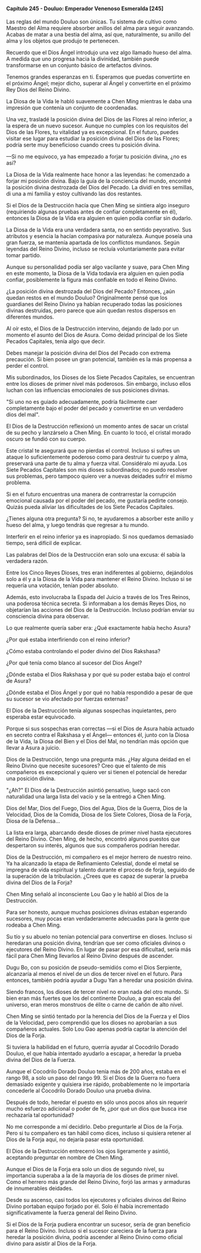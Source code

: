 
#### Capítulo 245 - Douluo: Emperador Venenoso Esmeralda [245]

Las reglas del mundo Douluo son únicas. Tu sistema de cultivo como Maestro del Alma requiere absorber anillos del alma para seguir avanzando. Acabas de matar a una bestia del alma, así que, naturalmente, su anillo del alma y los objetos que produjo te pertenecen.

Recuerdo que el Dios Ángel introdujo una vez algo llamado hueso del alma. A medida que uno progresa hacia la divinidad, también puede transformarse en un conjunto básico de artefactos divinos.

Tenemos grandes esperanzas en ti. Esperamos que puedas convertirte en el próximo Ángel; mejor dicho, superar al Ángel y convertirte en el próximo Rey Dios del Reino Divino.

La Diosa de la Vida le habló suavemente a Chen Ming mientras le daba una impresión que contenía un conjunto de coordenadas.

Una vez, trasladé la posición divina del Dios de las Flores al reino inferior, a la espera de un nuevo sucesor. Aunque no cumples con los requisitos del Dios de las Flores, tu vitalidad ya es excepcional. En el futuro, puedes visitar ese lugar para estudiar la posición divina del Dios de las Flores; podría serte muy beneficioso cuando crees tu posición divina.

—Si no me equivoco, ya has empezado a forjar tu posición divina, ¿no es así?

La Diosa de la Vida realmente hace honor a las leyendas: he comenzado a forjar mi posición divina. Bajo la guía de la conciencia del mundo, encontré la posición divina destrozada del Dios del Pecado. La dividí en tres semillas, di una a mi familia y estoy cultivando las dos restantes.

Si el Dios de la Destrucción hacía que Chen Ming se sintiera algo inseguro (requiriendo algunas pruebas antes de confiar completamente en él), entonces la Diosa de la Vida era alguien en quien podía confiar sin dudarlo.

La Diosa de la Vida era una verdadera santa, no en sentido peyorativo. Sus atributos y esencia la hacían compasiva por naturaleza. Aunque poseía una gran fuerza, se mantenía apartada de los conflictos mundanos. Según leyendas del Reino Divino, incluso se recluía voluntariamente para evitar tomar partido.

Aunque su personalidad podía ser algo vacilante y suave, para Chen Ming en este momento, la Diosa de la Vida todavía era alguien en quien podía confiar, posiblemente la figura más confiable en todo el Reino Divino.

¿La posición divina destrozada del Dios del Pecado? Entonces, ¿aún quedan restos en el mundo Douluo? Originalmente pensé que los guardianes del Reino Divino ya habían recuperado todas las posiciones divinas destruidas, pero parece que aún quedan restos dispersos en diferentes mundos.

Al oír esto, el Dios de la Destrucción intervino, dejando de lado por un momento el asunto del Dios de Asura. Como deidad principal de los Siete Pecados Capitales, tenía algo que decir.

Debes manejar la posición divina del Dios del Pecado con extrema precaución. Si bien posee un gran potencial, también es la más propensa a perder el control.

Mis subordinados, los Dioses de los Siete Pecados Capitales, se encuentran entre los dioses de primer nivel más poderosos. Sin embargo, incluso ellos luchan con las influencias emocionales de sus posiciones divinas.

"Si uno no es guiado adecuadamente, podría fácilmente caer completamente bajo el poder del pecado y convertirse en un verdadero dios del mal".

El Dios de la Destrucción reflexionó un momento antes de sacar un cristal de su pecho y lanzárselo a Chen Ming. En cuanto lo tocó, el cristal morado oscuro se fundió con su cuerpo.

Este cristal te asegurará que no pierdas el control. Incluso si sufres un ataque lo suficientemente poderoso como para destruir tu cuerpo y alma, preservará una parte de tu alma y fuerza vital. Considéralo mi ayuda. Los Siete Pecados Capitales son mis dioses subordinados; no puedo resolver sus problemas, pero tampoco quiero ver a nuevas deidades sufrir el mismo problema.

Si en el futuro encuentras una manera de contrarrestar la corrupción emocional causada por el poder del pecado, me gustaría pedirte consejo. Quizás pueda aliviar las dificultades de los Siete Pecados Capitales.

¿Tienes alguna otra pregunta? Si no, te ayudaremos a absorber este anillo y hueso del alma, y luego tendrás que regresar a tu mundo.

Interferir en el reino inferior ya es inapropiado. Si nos quedamos demasiado tiempo, será difícil de explicar.

Las palabras del Dios de la Destrucción eran solo una excusa: él sabía la verdadera razón.

Entre los Cinco Reyes Dioses, tres eran indiferentes al gobierno, dejándolos solo a él y a la Diosa de la Vida para mantener el Reino Divino. Incluso si se requería una votación, tenían poder absoluto.

Además, esto involucraba la Espada del Juicio a través de los Tres Reinos, una poderosa técnica secreta. Si informaban a los demás Reyes Dios, no objetarían las acciones del Dios de la Destrucción. Incluso podrían enviar su consciencia divina para observar.

Lo que realmente quería saber era: ¿Qué exactamente había hecho Asura?

¿Por qué estaba interfiriendo con el reino inferior?

¿Cómo estaba controlando el poder divino del Dios Rakshasa?

¿Por qué tenía como blanco al sucesor del Dios Ángel?

¿Dónde estaba el Dios Rakshasa y por qué su poder estaba bajo el control de Asura?

¿Dónde estaba el Dios Ángel y por qué no había respondido a pesar de que su sucesor se vio afectado por fuerzas externas?

El Dios de la Destrucción tenía algunas sospechas inquietantes, pero esperaba estar equivocado.

Porque si sus sospechas eran correctas —si el Dios de Asura había actuado en secreto contra el Rakshasa y el Ángel— entonces él, junto con la Diosa de la Vida, la Diosa del Bien y el Dios del Mal, no tendrían más opción que llevar a Asura a juicio.

Dios de la Destrucción, tengo una pregunta más. ¿Hay alguna deidad en el Reino Divino que necesite sucesores? Creo que el talento de mis compañeros es excepcional y quiero ver si tienen el potencial de heredar una posición divina.

"¿Ah?" El Dios de la Destrucción asintió pensativo, luego sacó con naturalidad una larga lista del vacío y se la entregó a Chen Ming.

Dios del Mar, Dios del Fuego, Dios del Agua, Dios de la Guerra, Dios de la Velocidad, Dios de la Comida, Diosa de los Siete Colores, Diosa de la Forja, Diosa de la Defensa...

La lista era larga, abarcando desde dioses de primer nivel hasta ejecutores del Reino Divino. Chen Ming, de hecho, encontró algunos puestos que despertaron su interés, algunos que sus compañeros podrían heredar.

Dios de la Destrucción, mi compañero es el mejor herrero de nuestro reino. Ya ha alcanzado la etapa de Refinamiento Celestial, donde el metal se impregna de vida espiritual y talento durante el proceso de forja, seguido de la superación de la tribulación. ¿Crees que es capaz de superar la prueba divina del Dios de la Forja?

Chen Ming señaló al inconsciente Lou Gao y le habló al Dios de la Destrucción.

Para ser honesto, aunque muchas posiciones divinas estaban esperando sucesores, muy pocas eran verdaderamente adecuadas para la gente que rodeaba a Chen Ming.

Su tío y su abuelo no tenían potencial para convertirse en dioses. Incluso si heredaran una posición divina, tendrían que ser como oficiales divinos o ejecutores del Reino Divino. En lugar de pasar por esa dificultad, sería más fácil para Chen Ming llevarlos al Reino Divino después de ascender.

Dugu Bo, con su posición de pseudo-semidiós como el Dios Serpiente, alcanzaría al menos el nivel de un dios de tercer nivel en el futuro. Para entonces, también podría ayudar a Dugu Yan a heredar una posición divina.

Siendo francos, los dioses de tercer nivel no eran nada del otro mundo. Si bien eran más fuertes que los del continente Douluo, a gran escala del universo, eran meros monstruos de élite o carne de cañón de alto nivel.

Chen Ming se sintió tentado por la herencia del Dios de la Fuerza y el Dios de la Velocidad, pero comprendió que los dioses no aprobarían a sus compañeros actuales. Solo Lou Gao apenas podría captar la atención del Dios de la Forja.

Si tuviera la habilidad en el futuro, querría ayudar al Cocodrilo Dorado Douluo, el que había intentado ayudarlo a escapar, a heredar la prueba divina del Dios de la Fuerza.

Aunque el Cocodrilo Dorado Douluo tenía más de 200 años, estaba en el rango 98, a solo un paso del rango 99. Si el Dios de la Guerra no fuera demasiado exigente y quisiera irse rápido, probablemente no le importaría concederle al Cocodrilo Dorado Douluo una prueba divina.

Después de todo, heredar el puesto en sólo unos pocos años sin requerir mucho esfuerzo adicional o poder de fe, ¿por qué un dios que busca irse rechazaría tal oportunidad?

No me corresponde a mí decidirlo. Debo preguntarle al Dios de la Forja. Pero si tu compañero es tan hábil como dices, incluso si quisiera retener al Dios de la Forja aquí, no dejaría pasar esta oportunidad.

El Dios de la Destrucción entrecerró los ojos ligeramente y asintió, aceptando preguntar en nombre de Chen Ming.

Aunque el Dios de la Forja era solo un dios de segundo nivel, su importancia superaba a la de la mayoría de los dioses de primer nivel. Como el herrero más grande del Reino Divino, forjó las armas y armaduras de innumerables deidades.

Desde su ascenso, casi todos los ejecutores y oficiales divinos del Reino Divino portaban equipo forjado por él. Solo él había incrementado significativamente la fuerza general del Reino Divino.

Si el Dios de la Forja pudiera encontrar un sucesor, sería de gran beneficio para el Reino Divino. Incluso si el sucesor careciera de la fuerza para heredar la posición divina, podría ascender al Reino Divino como oficial divino para asistir al Dios de la Forja.